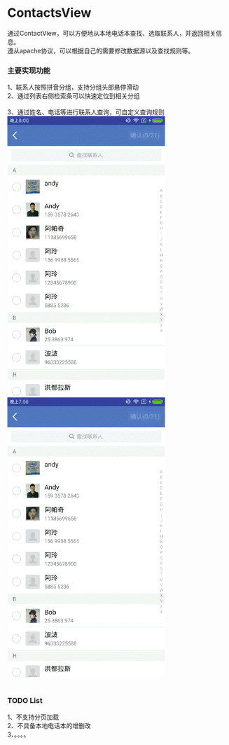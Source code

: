 # ContactsView
通过ContactView，可以方便地从本地电话本查找、选取联系人，并返回相关信息。
</br>遵从apache协议，可以根据自己的需要修改数据源以及查找规则等。

### 主要实现功能
1、联系人按照拼音分组，支持分组头部悬停滑动 </br> 
2、通过列表右侧检索条可以快速定位到相关分组 </br></br>
3、通过姓名、电话等进行联系人查询，可自定义查询规则</br>
<img src="/screenshot/20171025_200612.gif"></br>
<img src="/screenshot/20171025_200649.gif">
</br></br>
### TODO List
1、不支持分页加载</br>
2、不具备本地电话本的增删改</br>
3、。。。。
